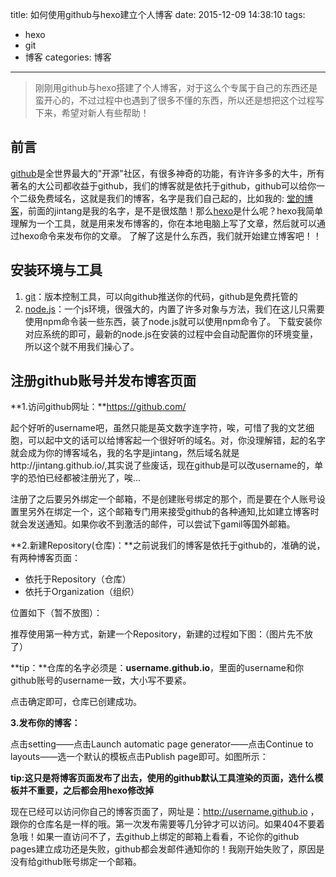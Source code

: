 title:  如何使用github与hexo建立个人博客
date: 2015-12-09 14:38:10
tags: 
- hexo
- git
- 博客
categories: 博客 
---
>   刚刚用github与hexo搭建了个人博客，对于这么个专属于自己的东西还是蛮开心的，不过过程中也遇到了很多不懂的东西，所以还是想把这个过程写下来，希望对新人有些帮助！

## 前言
[github](https://github.com/)是全世界最大的"开源"社区，有很多神奇的功能，有许许多多的大牛，所有著名的大公司都收益于github，我们的博客就是依托于github，github可以给你一个二级免费域名，这就是我们的博客，名字是我们自己起的，比如我的: [堂的博客](http://jintang.github.io/)，前面的jintang是我的名字，是不是很炫酷！那么[hexo](https://hexo.io/zh-cn/)是什么呢？hexo我简单理解为一个工具，就是用来发布博客的，你在本地电脑上写了文章，然后就可以通过hexo命令来发布你的文章。
了解了这是什么东西，我们就开始建立博客吧！！
    
## 安装环境与工具
1.  [git](http://git-scm.com/)：版本控制工具，可以向github推送你的代码，github是免费托管的
2.  [node.js](https://nodejs.org/en/download/)：一个js环境，很强大的，内置了许多对象与方法，我们在这儿只需要使用npm命令装一些东西，装了node.js就可以使用npm命令了。
下载安装你对应系统的即可，最新的node.js在安装的过程中会自动配置你的环境变量，所以这个就不用我们操心了。
<!-- more -->

## 注册github账号并发布博客页面
 **1.访问github网址：**https://github.com/
 
起个好听的username吧，虽然只能是英文数字连字符，唉，可惜了我的文艺细胞，可以起中文的话可以给博客起一个很好听的域名。对，你没理解错，起的名字就会成为你的博客域名，我的名字是jintang，然后域名就是http://jintang.github.io/,其实说了些废话，现在github是可以改username的，单字的恐怕已经都被注册光了，唉...

注册了之后要另外绑定一个邮箱，不是创建账号绑定的那个，而是要在个人账号设置里另外在绑定一个，这个邮箱专门用来接受github的各种通知,比如建立博客时就会发送通知。如果你收不到激活的邮件，可以尝试下gamil等国外邮箱。

 **2.新建Repository(仓库)：**之前说我们的博客是依托于github的，准确的说，有两种博客页面：

- 依托于Repository（仓库）
- 依托于Organization（组织）

位置如下（暂不放图）：

推荐使用第一种方式，新建一个Repository，新建的过程如下图：（图片先不放了）

**tip：**仓库的名字必须是：**username.github.io**，里面的username和你github账号的username一致，大小写不要紧。

点击确定即可，仓库已创建成功。

 **3.发布你的博客：**

点击setting——点击Launch automatic page generator——点击Continue to layouts——选一个默认的模板点击Publish page即可。如图所示：

**tip:这只是将博客页面发布了出去，使用的github默认工具渲染的页面，选什么模板并不重要，之后都会用hexo修改掉**

现在已经可以访问你自己的博客页面了，网址是：http://username.github.io  ，跟你的仓库名是一样的哦。第一次发布需要等几分钟才可以访问。如果404不要着急哦！如果一直访问不了，去github上绑定的邮箱上看看，不论你的github pages建立成功还是失败，github都会发邮件通知你的！我刚开始失败了，原因是没有给github账号绑定一个邮箱。



